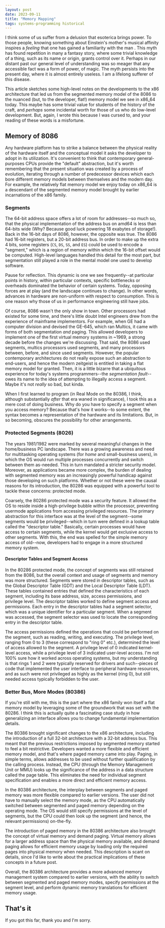 ```yaml
---
layout: post
date: 2023-09-11
title: "Memory Mapping"
tags: systems-programming historical
---
```


I think some of us suffer from a delusion that esoterica brings power. To those people, knowing something about Einstein's mother's musical affinity inspires a _feeling_ that one has gained a familiarity with the man . This myth has found repetition in many a fantasy story, where some trivial knowledge of a thing, such as its name or origin, grants control over it. Perhaps in our distant past our general level of understanding was so meager that any accessible fact was a form of power, of magic. The myth persists into the present day, where it is almost entirely useless. I am a lifelong sufferer of this disease.

This article sketches some high-level notes on the developments to the x86 architecture that led us from the segmented memory model of the 8086 to the nuanced (but, to the developer, flat!) memory model we see in x86_64 today. This maybe has some trivial value for students of the history of the craft, and _perhaps_ some incidental worth for those of us who do low-level development. But, again, I wrote this because I was cursed to, and your reading of these words is a misfortune.

## Memory of 8086

Any hardware platform has to strike a balance between the physical reality of the hardware itself and the conceptual model it asks the developer to adopt in its utilization. It's convenient to think that contemporary general-purposes CPUs provide the "default" abstraction, but it's worth remembering that the present situation was created by a process of evolution, iterating through a number of predecessor devices which each bore different memory models between themselves and the modern day. For example, the relatively flat memory model we enjoy today on x86_64 is a descendant of the segmented memory model brought by earlier incarnations of the x86 family.

### Segments

The 64-bit address space offers a lot of room for addresses--so much so, that the physical implementation of the address bus on amd64 is less than 64-bits wide (Why? Because good luck powering 18 exabytes of storage!). Back in the 16-bit days of 8086, however, the opposite was true. The 8086 had 16-bit registers, but a 20-bit address bus. In order to make up the extra 4 bits, some registers (`CS`, `DS`, `SS`, and `ES`) could be used to encode a "segment," which is a region of memory within which the 16-bit offset would be computed. High-level languages handled this detail for the most part, but segmentation still played a role in the mental model one used to develop software.

Pause for reflection. This dynamic is one we see frequently--at particular points in history, within particular contexts, specific bottlenecks or overheads dominated the behavior of certain systems. Today, opposing forces are at play (and the landscape continues to change). In other words, advances in hardware are non-uniform with respect to consumption. This is one reason why those of us in performance engineering still have jobs.

Of course, 8086 wasn't the only show in town. Other processors had existed for some time, and there's little doubt Intel engineers drew from the experience of mainframe implementors. For example, when GE had a computer division and devised the GE-645, which ran Multics, it came with forms of both segmentation _and_ paging. This allowed developers to implement one of the first virtual memory systems in ~1969, a strong decade before the changes we're discussing. That said, the 8086 used segments, multics processors used segments, and many processors between, before, and since used segments. However, the popular contemporary architectures do not really expose such an abstraction to end-users, and hence the modern zeitgeist is entitled in taking a flat memory model for granted. Then, it is a little bizarre that a ubiquitous experience for today's systems programmers--the _segmentation fault_--owes its name to the idea of attempting to illegally access a segment. Maybe it's not _really_ so bad, but kinda.

When I first learned to program (in Real Mode on the 80386, I think, although substantially _after_ that era waned in significance), I took this as a mere cost of doing business. Why do you have to specify a segment when you access memory? Because that's how it works--to some extent, the syntax becomes a representation of the hardware and its limitations. But, in so becoming, obscures the possibility for other arrangements.


### Protected Segments (8026)

The years 1981/1982 were marked by several meaningful changes in the home/business PC landscape. There was a growing awareness and need for multitasking operating systems (for _home_ and small-business users), in which the OS would run multiple processes concurrently and switch between them as-needed. This in turn mandated a stricter security model. Moreover, as applications became more complex, the burden of dealing with segmented memory was an increasingly powerful handicap against those developing on such platforms. Whether or not these were the causal reasons for its introduction, the 80286 was equipped with a powerful tool to tackle these concerns: protected mode.

Coarsely, the 80286 protected mode was a security feature. It allowed the OS to reside inside a high-privilege bubble within the processor, preventing usermode applications from accessing privileged resources. The primary abstraction for this interface was at the level of the segment--some segments would be privileged--which in turn were defined in a lookup table called the "descriptor table." Basically, certain processes would have access to certain segments, while the kernel would get exclusive access to other segments. With this, the end was spelled for the simple memory access of old--now, developers had to engage in a more structured memory system.


#### Descriptor Tables and Segment Access

In the 80286 protected mode, the concept of segments was still retained from the 8086, but the overall context and usage of segments and memory was more structured. Segments were stored in descriptor tables, such as the Global Descriptor Table (GDT) and the Local Descriptor Table (LDT). These tables contained entries that defined the characteristics of each segment, including its base address, size, access permissions, and privilege level. The descriptor tables worked to define segment access and permissions. Each entry in the descriptor tables had a segment selector, which was a unique identifier for a particular segment. When a segment was accessed, the segment selector was used to locate the corresponding entry in the descriptor table.

The access permissions defined the operations that could be performed on the segment, such as reading, writing, and executing. The privilege level, ranging from 0 to 3 (these correspond to "ring 0" etc.), determined the level of access allowed to the segment. A privilege level of 0 indicated kernel-level access, while a privilege level of 3 indicated user-level access. I'm not 100% sure how it worked across operating systems, but my understanding is that rings 1 and 2 were typically reserved for drivers and such--pieces of code that implemented the user interface to peripheral hardware resources, and as such were not privileged as highly as the kernel (ring 0), but still needed access typically forbidden to the user.


### Better Bus, More Modes (80386)

If you're still with me, this is the part where the x86 family won itself a flat memory model by leveraging some of the groundwork that was set with the 80286. I think this is actually quite a fascinating case study in how generalizing an interface allows you to change fundamental implementation details.

The 80386 brought significant changes to the x86 architecture, including the introduction of a full 32-bit architecture with a 32-bit address bus. This meant that the previous restrictions imposed by segmented memory started to feel a bit restrictive. Developers wanted a more flexible and efficient memory model, and that's where paged memory came into play. Paging, in simple terms, allows addresses to be used without further qualification by the calling process. Instead, the CPU (through the Memory Management Unit or MMU) looks up the significance of the address in a data structure called the page table. This eliminates the need for individual segment specification and enables a more direct and efficient memory access.

In the 80386 architecture, the interplay between segments and paged memory was more flexible compared to earlier versions. The user did not have to manually select the memory mode, as the CPU automatically switched between segmented and paged memory depending on the operating mode. The OS would still specify permissions at the level of segments, but the CPU could then look up the segment (and hence, the relevant permissions) on-the-fly.

The introduction of paged memory in the 80386 architecture also brought the concept of virtual memory and demand paging. Virtual memory allows for a larger address space than the physical memory available, and demand paging allows for efficient memory usage by loading only the required pages into physical memory when needed. This description is scant on details, since I'd like to write about the practical implications of these concepts in a future post.

Overall, the 80386 architecture provides a more advanced memory management system compared to earlier versions, with the ability to switch between segmented and paged memory modes, specify permissions at the segment level, and perform dynamic memory translations for efficient memory usage.

## That's it

If you got this far, thank you and I'm sorry.
